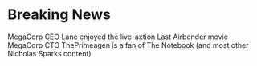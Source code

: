 # Breaking News

MegaCorp CEO Lane enjoyed the live-axtion Last Airbender movie
MegaCorp CTO ThePrimeagen is a fan of The Notebook (and most other Nicholas Sparks content)

